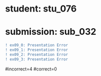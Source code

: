 # student: stu_076
# submission: sub_032

```diff
! ex09_0: Presentation Error
! ex09_1: Presentation Error
! ex09_2: Presentation Error
! ex09_3: Presentation Error
```
#incorrect=4
#correct=0
